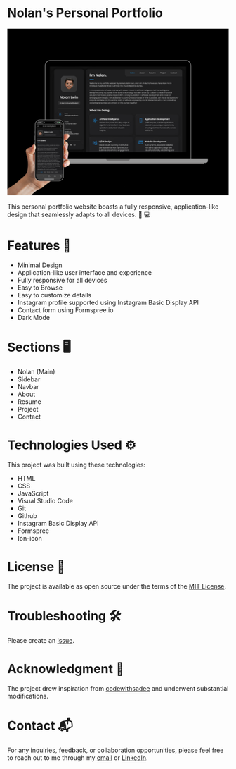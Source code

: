 # Nolan's Personal Portfolio

![Nolan's Personal Portfolio Website](./img/nolan-s-portfolio-website.png)

This personal portfolio website boasts a fully responsive, application-like design that seamlessly adapts to all devices. 📱 💻

# Features 🚀

- Minimal Design
- Application-like user interface and experience
- Fully responsive for all devices
- Easy to Browse
- Easy to customize details
- Instagram profile supported using Instagram Basic Display API
- Contact form using Formspree.io
- Dark Mode

# Sections 🖥

- Nolan (Main)
- Sidebar
- Navbar
- About
- Resume
- Project
- Contact

# Technologies Used ⚙

This project was built using these technologies:

- HTML
- CSS
- JavaScript
- Visual Studio Code
- Git
- Github
- Instagram Basic Display API
- Formspree
- Ion-icon

# License 📄

The project is available as open source under the terms of the [MIT License](https://github.com/i-am-nolan25/Personal-Portfolio/blob/7debe883a958fa446a23434b655d6d732edb58e6/LICENSE).

# Troubleshooting 🛠

Please create an [issue](https://github.com/i-am-nolan25/Personal-Portfolio/issues).

# Acknowledgment 🎊

The project drew inspiration from [codewithsadee](https://github.com/codewithsadee) and underwent substantial modifications.

# Contact 📬
For any inquiries, feedback, or collaboration opportunities, please feel free to reach out to me through my [email](nl020@bucknell.edu) or [LinkedIn](https://www.linkedin.com/in/naing-oo-lwin-nolan/).
